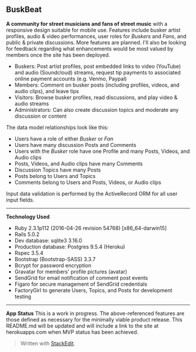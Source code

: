 BuskBeat
--------


 **A community for street musicians and fans of street music** with a responsive design suitable for mobile use. Features include busker artist profiles, audio & video performances, user roles for *Buskers* and *Fans*, and public & private discussions. More features are planned. I'll also be looking for feedback regarding what enhancements would be most valued by members once the site has been deployed.

 - Buskers: Post artist profiles, post embedded links to video (YouTube) and audio (Soundcloud) streams, request tip payments to associated online payment accounts (e.g. Venmo, Paypal)
 - Members: Comment on busker posts (including profiles, videos, and audio clips), and leave tips
 - Visitors: Browse busker profiles, read discussions, and play video & audio streams
 - Administrators: Can also create discussion topics and moderate any discussion or content

The data model relationships look like this:

 - Users have a role of either *Busker* or *Fan*
 - Users have many discussion Posts and Comments
 - Users with the *Busker* role have one Profile and many Posts, Videos, and Audio clips
 - Posts, Videos, and Audio clips have many Comments
 - Discussion Topics have many Posts
 - Posts belong to Users and Topics
 - Comments belong to Users and Posts, Videos, or Audio clips

Input data validation is performed by the ActiveRecord ORM for all user input fields.

----------


**Technology Used**

 - Ruby 2.3.1p112 (2016-04-26 revision 54768) [x86_64-darwin15]
 - Rails 5.0.2
 - Dev database: sqlite3 3.16.0
 - Production database: Postgres 9.5.4 (Heroku)
 - Rspec 3.5.4
 - Bootstrap (Bootstrap-SASS) 3.3.7
 - Bcrypt for password encryption
 - Gravatar for members' profile pictures (avatar)
 - SendGrid for email notification of comment post events
 - Figaro for secure management of SendGrid credentials
 - FactoryGirl to generate Users, Topics, and Posts for development testing


----------

**App Status**
This is a work in progress. The above-referenced features are those defined as necessary for the minimally viable product release. This README.md will be updated and will include a link to the site at herokuapps.com when MVP status has been achieved.


> Written with [StackEdit](https://stackedit.io/).
